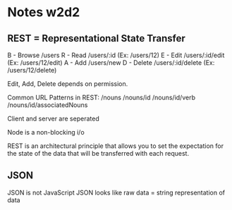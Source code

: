 # Notes w2d2

## REST = Representational State Transfer

B - Browse /users
R - Read /users/:id (Ex: /users/12)
E - Edit /users/:id/edit (Ex: /users/12/edit)
A - Add /users/new
D - Delete /users/:id/delete (Ex: /users/12/delete)

Edit, Add, Delete depends on permission.

Common URL Patterns in REST:
/nouns
/nouns/id
/nouns/id/verb
/nouns/id/associatedNouns

Client and server are seperated

Node is a non-blocking i/o

REST is an architectural principle that allows you to set the expectation for the state of the data that will be transferred with each request.


## JSON

JSON is not JavaScript
JSON looks like raw data = string representation of data
